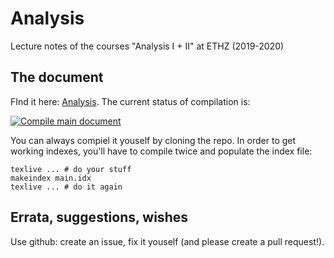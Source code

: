 # Analysis
Lecture notes of the courses "Analysis I + II" at ETHZ (2019-2020)

## The document
FInd it here: [Analysis](./main.pdf). The current status of compilation is:

[![Compile main document](https://github.com/L0rd0fB0red0m/analysis/actions/workflows/main.yml/badge.svg?branch=main)](https://github.com/L0rd0fB0red0m/analysis/actions/workflows/main.yml)

You can always compiel it youself by cloning the repo. In order to get working indexes, you'll have to compile twice and populate the index file:
```
texlive ... # do your stuff
makeindex main.idx
texlive ... # do it again
```

## Errata, suggestions, wishes
Use github: create an issue, fix it youself (and please create a pull request!).
